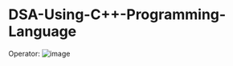 # DSA-Using-C++-Programming-Language

Operator: 
![image](https://github.com/Meenu00615/DSA-Using-CPP/assets/149779716/91d7b8a7-b192-4da8-9ce0-416d453135ae)

